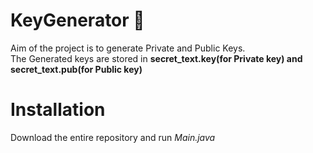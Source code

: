 # KeyGenerator  &#128273;

  Aim of the project is to generate Private and Public Keys.<br>
  The Generated keys are stored in <strong>secret_text.key(for Private key) and secret_text.pub(for Public key)</strong><br>

# Installation <br>
Download the entire repository and run <i>Main.java</i><br>

